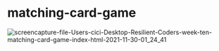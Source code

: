 # matching-card-game

![screencapture-file-Users-cici-Desktop-Resilient-Coders-week-ten-matching-card-game-index-html-2021-11-30-01_24_41](https://user-images.githubusercontent.com/88999595/143996731-d1f15658-e90c-4167-8898-f662ebe0d28b.png)
